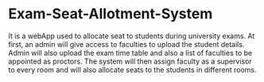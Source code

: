 # Exam-Seat-Allotment-System
It is a webApp used to allocate seat to students during university exams.
At first, an admin will give access to faculties to upload the student details.
Admin will also upload the exam time table and also a list of faculties to be appointed as proctors.
The system will then assign faculty as a supervisor to every room 
and will also allocate seats to the students in different rooms. 
